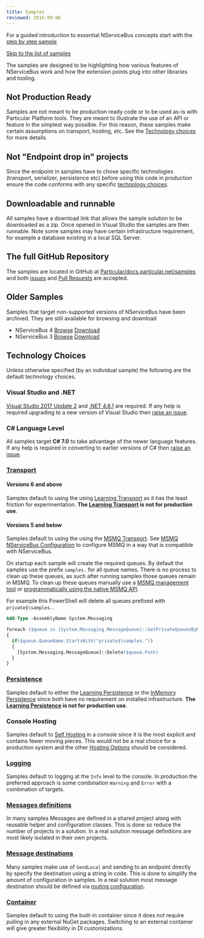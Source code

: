 ```yaml
---
title: Samples
reviewed: 2016-09-06
---
```


For a guided introduction to essential NServiceBus concepts start with the [step by step sample](/samples/step-by-step/)

[Skip to the list of samples](#related-samples)

The samples are designed to be highlighting how various features of NServiceBus work and how the extension points plug into other libraries and tooling.


## Not Production Ready

Samples are not meant to be production ready code or to be used as-is with Particular Platform tools. They are meant to illustrate the use of an API or feature in the simplest way possible. For this reason, these samples make certain assumptions on transport, hosting, etc. See the [Technology choices](#technology-choices) for more details.


## Not "Endpoint drop in" projects

Since the endpoint in samples have to chose specific technologies (transport, serializer, persistence etc) before using this code in production ensure the code conforms with any specific [technology choices](./endpoint-configuration/).


## Downloadable and runnable

All samples have a download link that allows the sample solution to be downloaded as a zip. Once opened in Visual Studio the samples are then runnable. Note some samples may have certain infrastructure requirement, for example a database existing in a local SQL Server.


## The full GitHub Repository

The samples are located in GitHub at [Particular/docs.particular.net/samples](https://github.com/Particular/docs.particular.net/tree/master/samples) and both [issues](https://github.com/Particular/docs.particular.net/issues) and [Pull Requests](https://help.github.com/articles/using-pull-requests/) are accepted.


## Older Samples

Samples that target non-supported versions of NServiceBus have been archived. They are still available for browsing and download

 * NServiceBus 4 [Browse](https://github.com/Particular/docs.particular.net/tree/Version4Samples/samples) [Download](https://github.com/Particular/docs.particular.net/archive/Version4Samples.zip)
 * NServiceBus 3 [Browse](https://github.com/Particular/docs.particular.net/tree/Version3Samples/samples) [Download](https://github.com/Particular/docs.particular.net/archive/Version3Samples.zip)


## Technology Choices

Unless otherwise specified (by an individual sample) the following are the default technology choices.


### Visual Studio and .NET

[Visual Studio 2017 Update 2](https://www.visualstudio.com/en-us/news/releasenotes/vs2017-relnotes) and [.NET 4.6.1](https://www.microsoft.com/en-au/download/details.aspx?id=49981) are required. If any help is required upgrading to a new version of Visual Studio then [raise an issue](https://github.com/Particular/docs.particular.net/issues).


### C# Language Level

All samples target **C# 7.0** to take advantage of the newer language features. If any help is required in converting to earlier versions of C# then [raise an issue](https://github.com/Particular/docs.particular.net/issues).


### [Transport](/transports/)


#### Versions 6 and above

Samples default to using the using [Learning Transport](/transports/learning/) as it has the least friction for experimentation. **The [Learning Transport](/transports/learning/) is not for production use**.


#### Versions 5 and below

Samples default to using the using the [MSMQ Transport](/transports/msmq/). See [MSMQ NServiceBus Configuration](/transports/msmq/#nservicebus-configuration) to configure MSMQ in a way that is compatible with NServiceBus.

On startup each sample will create the required queues. By default the samples use the prefix `samples.` for all queue names. There is no process to clean up these queues, as such after running samples those queues remain in MSMQ. To clean up these queues manually use a [MSMQ management tool](/transports/msmq/viewing-message-content-in-msmq.md) or [programmatically using the native MSMQ API](/transports/msmq/operations-scripting.md#delete-queues).

For example this PowerShell will delete all queues prefixed with `private$\samples.`.

```ps
Add-Type -AssemblyName System.Messaging

foreach ($queue in [System.Messaging.MessageQueue]::GetPrivateQueuesByMachine("."))
{
  if($queue.QueueName.StartsWith("private$\samples."))
  {
    [System.Messaging.MessageQueue]::Delete($queue.Path)
  }
}
```


### [Persistence](/persistence/)

Samples default to either the [Learning Persistence](/persistence/learning/) or the [InMemory Persistence](/persistence/in-memory.md) since both have no requirement on installed infrastructure. **The [Learning Persistence](/persistence/learning/) is not for production use**.


### Console Hosting

Samples default to [Self Hosting](/nservicebus/hosting/) in a console since it is the most explicit and contains fewer moving pieces. This would not be a real choice for a production system and the other [Hosting Options](/nservicebus/hosting/) should be considered.


### [Logging](/nservicebus/logging/)

Samples default to logging at the `Info` level to the console. In production the preferred approach is some combination `Warning` and `Error` with a combination of targets.


### [Messages definitions](/nservicebus/messaging/messages-events-commands.md)

In many samples Messages are defined in a shared project along with reusable helper and configuration classes. This is done so reduce the number of projects in a solution. In a real solution message definitions are most likely isolated in their own projects.


### [Message destinations](/nservicebus/messaging/routing.md)

Many samples make use of `SendLocal` and sending to an endpoint directly by specify the destination using a string in code. This is done to simplify the amount of configuration in samples. In a real solution most message destination should be defined via [routing configuration](/nservicebus/messaging/routing.md).


### [Container](/nservicebus/containers/)

Samples default to using the built-in container since it does not require pulling in any external NuGet packages. Switching to an external container will give greater flexibility in DI customizations.